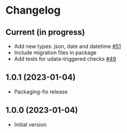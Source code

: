 # Changelog

## Current (in progress)

- Add new types: json, date and datetime [#51](https://github.com/etalab/udata-hydra/pull/51)
- Include migration files in package
- Add tests for udata-triggered checks [#49](https://github.com/etalab/udata-hydra/pull/49)

## 1.0.1 (2023-01-04)

- Packaging-fix release

## 1.0.0 (2023-01-04)

- Initial version
